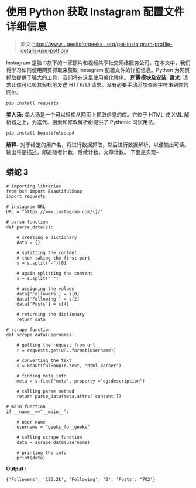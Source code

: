 # 使用 Python 获取 Instagram 配置文件详细信息

> 原文:[https://www . geeksforgeeks . org/get-insta gram-profile-details-use-python/](https://www.geeksforgeeks.org/getting-instagram-profile-details-using-python/)

Instagram 是脸书旗下的一家照片和视频共享社交网络服务公司。在本文中，我们将学习如何使用网页抓取来获取 Instagram 配置文件的详细信息。Python 为网页抓取提供了强大的工具，我们将在这里使用美化程序。
**所需模块及安装:**
**请求:**
请求让你可以极其轻松地发送 HTTP/1.1 请求。没有必要手动添加查询字符串到你的网址。

```
pip install requests
```

**美人汤:**
美人汤是一个可以轻松从网页上抓取信息的库。它位于 HTML 或 XML 解析器之上，为迭代、搜索和修改解析树提供了 Pythonic 习惯用法。

```
pip install beautifulsoup4
```

**解释–**
对于给定的用户名，将进行数据抓取，然后进行数据解析，以便输出可读。输出将是描述，即追随者计数，后续计数，文章计数。
下面是实现–

## 蟒蛇 3

```
# importing libraries
from bs4 import BeautifulSoup
import requests

# instagram URL
URL = "https://www.instagram.com/{}/"

# parse function
def parse_data(s):

    # creating a dictionary
    data = {}

    # splitting the content
    # then taking the first part
    s = s.split("-")[0]

    # again splitting the content
    s = s.split(" ")

    # assigning the values
    data['Followers'] = s[0]
    data['Following'] = s[2]
    data['Posts'] = s[4]

    # returning the dictionary
    return data

# scrape function
def scrape_data(username):

    # getting the request from url
    r = requests.get(URL.format(username))

    # converting the text
    s = BeautifulSoup(r.text, "html.parser")

    # finding meta info
    meta = s.find("meta", property ="og:description")

    # calling parse method
    return parse_data(meta.attrs['content'])

# main function
if __name__=="__main__":

    # user name
    username = "geeks_for_geeks"

    # calling scrape function
    data = scrape_data(username)

    # printing the info
    print(data)
```

**Output :** 

```
{'Followers': '120.2k', 'Following': '0', 'Posts': '702'}
```